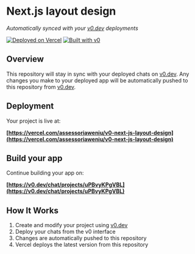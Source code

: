 # Next.js layout design

*Automatically synced with your [v0.dev](https://v0.dev) deployments*

[![Deployed on Vercel](https://img.shields.io/badge/Deployed%20on-Vercel-black?style=for-the-badge&logo=vercel)](https://vercel.com/assessoriaweniu/v0-next-js-layout-design)
[![Built with v0](https://img.shields.io/badge/Built%20with-v0.dev-black?style=for-the-badge)](https://v0.dev/chat/projects/uPBvyKPgVBL)

## Overview

This repository will stay in sync with your deployed chats on [v0.dev](https://v0.dev).
Any changes you make to your deployed app will be automatically pushed to this repository from [v0.dev](https://v0.dev).

## Deployment

Your project is live at:

**[https://vercel.com/assessoriaweniu/v0-next-js-layout-design](https://vercel.com/assessoriaweniu/v0-next-js-layout-design)**

## Build your app

Continue building your app on:

**[https://v0.dev/chat/projects/uPBvyKPgVBL](https://v0.dev/chat/projects/uPBvyKPgVBL)**

## How It Works

1. Create and modify your project using [v0.dev](https://v0.dev)
2. Deploy your chats from the v0 interface
3. Changes are automatically pushed to this repository
4. Vercel deploys the latest version from this repository
